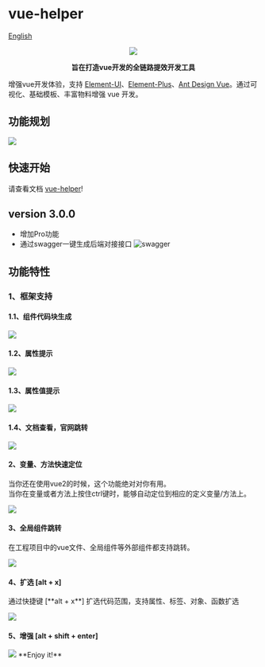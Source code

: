 # vue-helper

[English](https://github.com/jiaolong1021/vue-helper/blob/HEAD/README-EN.md)

<div align="center">
  <img src="https://www.80fight.cn/wp-content/uploads/2024/05/slogan-zh.png" />
  
  **旨在打造vue开发的全链路提效开发工具**
</div>

增强vue开发体验，支持 <a class="m-link" href="https://element.eleme.cn/" target="_blank">Element-UI</a>、<a class="m-link" href="https://element-plus.org/" target="_blank">Element-Plus</a>、<a class="m-link" href="https://www.antdv.com/" target="_blank">Ant Design Vue</a>。通过可视化、基础模板、丰富物料增强 vue 开发。

## 功能规划
![](https://www.80fight.cn/wp-content/uploads/2024/05/framework-1.png)

## 快速开始
请查看文档 [vue-helper](http://vue-helper.80fight.cn/)!

## version 3.0.0

* 增加Pro功能
* 通过swagger一键生成后端对接接口
![swagger](https://www.80fight.cn/helper/swagger.gif)

## 功能特性
### 1、框架支持
<h4>1.1、组件代码块生成</h4>
<img src="https://www.miaixyt.com/helper/element-ui-tag.gif" />
<h4>1.2、属性提示</h4>
<img src="https://www.miaixyt.com/helper/element-ui-attr.gif" />
<h4>1.3、属性值提示</h4>
<img src="https://www.miaixyt.com/helper/element-plus-attribute-value.gif" />
<h4>1.4、文档查看，官网跳转</h4>
<img src="https://www.miaixyt.com/helper/element-ui-document.gif" />
 <h4>2、变量、方法快速定位</h4>
<p>当你还在使用vue2的时候，这个功能绝对对你有用。<br>当你在变量或者方法上按住ctrl键时，能够自动定位到相应的定义变量/方法上。</p>
<img src="https://www.miaixyt.com/helper/element-plus-go-definition.gif" />
<h4>3、全局组件跳转</h4>
<p>在工程项目中的vue文件、全局组件等外部组件都支持跳转。</p>
<img src="https://www.miaixyt.com/helper/element-plus-go-definition-file.gif" />
<h4>4、扩选 [alt + x]</h4>
<p>通过快捷键 [**alt + x**] 扩选代码范围，支持属性、标签、对象、函数扩选</p>
<img src="https://www.miaixyt.com/helper/element-plus-expand-select-tag.gif" />
<h4>5、增强 [alt + shift + enter]</h4>
<img src="https://www.miaixyt.com/helper/element-plus-enhance-mtd.gif" />
**Enjoy it!**
 